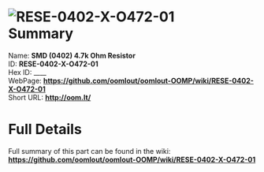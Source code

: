 
![RESE-0402-X-O472-01](https://github.com/oomlout/oomlout-OOMP/blob/master/parts/RESE-0402-X-O472-01/RESE-0402-X-O472-01_420.jpg)   
Summary
=================
  
Name: __SMD (0402) 4.7k Ohm Resistor__    
ID: __RESE-0402-X-O472-01__   
Hex ID: ____   
WebPage: __https://github.com/oomlout/oomlout-OOMP/wiki/RESE-0402-X-O472-01__   
Short URL: __http://oom.lt/__   

Full Details
==========================
Full summary of this part can be found in the wiki:   
__https://github.com/oomlout/oomlout-OOMP/wiki/RESE-0402-X-O472-01__    

